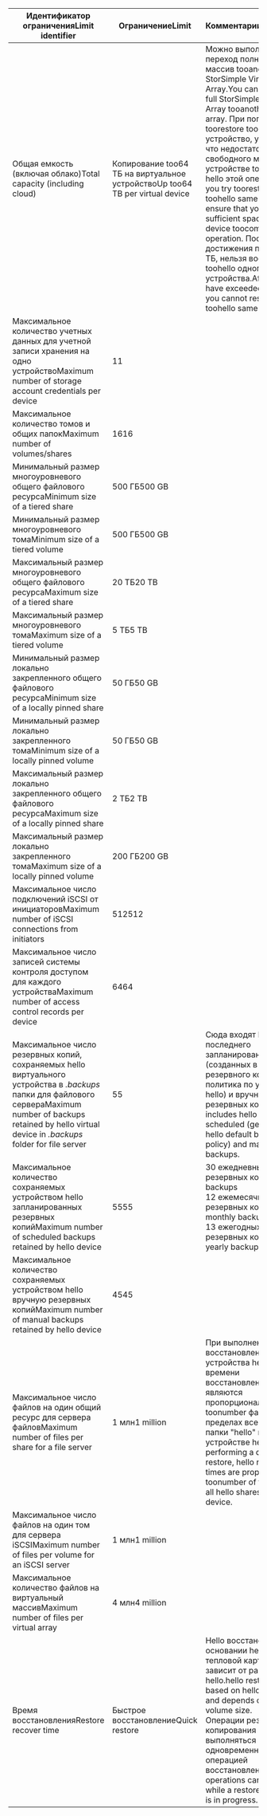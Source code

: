 

| <span data-ttu-id="56fba-101">**Идентификатор ограничения**</span><span class="sxs-lookup"><span data-stu-id="56fba-101">**Limit identifier**</span></span> | <span data-ttu-id="56fba-102">**Ограничение**</span><span class="sxs-lookup"><span data-stu-id="56fba-102">**Limit**</span></span> | <span data-ttu-id="56fba-103">**Комментарии**</span><span class="sxs-lookup"><span data-stu-id="56fba-103">**Comments**</span></span> |
| --- | --- | --- |
| <span data-ttu-id="56fba-104">Общая емкость (включая облако)</span><span class="sxs-lookup"><span data-stu-id="56fba-104">Total capacity (including cloud)</span></span> |<span data-ttu-id="56fba-105">Копирование too64 ТБ на виртуальное устройство</span><span class="sxs-lookup"><span data-stu-id="56fba-105">Up too64 TB per virtual device</span></span> |<span data-ttu-id="56fba-106">Можно выполнить переход полный пустой массив tooanother StorSimple Virtual Array.</span><span class="sxs-lookup"><span data-stu-id="56fba-106">You can fail over a full StorSimple Virtual Array tooanother empty array.</span></span> <span data-ttu-id="56fba-107">При попытке toorestore toohello одно устройство, убедитесь, что недостаточно свободного места на устройстве toocomplete hello этой операции.</span><span class="sxs-lookup"><span data-stu-id="56fba-107">If you try toorestore toohello same device, ensure that you have sufficient space on hello device toocomplete this operation.</span></span> <span data-ttu-id="56fba-108">После достижения предела 32 ТБ, нельзя восстановить toohello одного устройства.</span><span class="sxs-lookup"><span data-stu-id="56fba-108">After you have exceeded 32 TB, you cannot restore toohello same device.</span></span> |
| <span data-ttu-id="56fba-109">Максимальное количество учетных данных для учетной записи хранения на одно устройство</span><span class="sxs-lookup"><span data-stu-id="56fba-109">Maximum number of storage account credentials per device</span></span> |<span data-ttu-id="56fba-110">1</span><span class="sxs-lookup"><span data-stu-id="56fba-110">1</span></span> | |
| <span data-ttu-id="56fba-111">Максимальное количество томов и общих папок</span><span class="sxs-lookup"><span data-stu-id="56fba-111">Maximum number of volumes/shares</span></span> |<span data-ttu-id="56fba-112">16</span><span class="sxs-lookup"><span data-stu-id="56fba-112">16</span></span> | |
| <span data-ttu-id="56fba-113">Минимальный размер многоуровневого общего файлового ресурса</span><span class="sxs-lookup"><span data-stu-id="56fba-113">Minimum size of a tiered share</span></span> |<span data-ttu-id="56fba-114">500 ГБ</span><span class="sxs-lookup"><span data-stu-id="56fba-114">500 GB</span></span> | |
| <span data-ttu-id="56fba-115">Минимальный размер многоуровневого тома</span><span class="sxs-lookup"><span data-stu-id="56fba-115">Minimum size of a tiered volume</span></span> |<span data-ttu-id="56fba-116">500 ГБ</span><span class="sxs-lookup"><span data-stu-id="56fba-116">500 GB</span></span> | |
| <span data-ttu-id="56fba-117">Максимальный размер многоуровневого общего файлового ресурса</span><span class="sxs-lookup"><span data-stu-id="56fba-117">Maximum size of a tiered share</span></span> |<span data-ttu-id="56fba-118">20 TБ</span><span class="sxs-lookup"><span data-stu-id="56fba-118">20 TB</span></span> | |
| <span data-ttu-id="56fba-119">Максимальный размер многоуровневого тома</span><span class="sxs-lookup"><span data-stu-id="56fba-119">Maximum size of a tiered volume</span></span> |<span data-ttu-id="56fba-120">5 ТБ</span><span class="sxs-lookup"><span data-stu-id="56fba-120">5 TB</span></span> | |
| <span data-ttu-id="56fba-121">Минимальный размер локально закрепленного общего файлового ресурса</span><span class="sxs-lookup"><span data-stu-id="56fba-121">Minimum size of a locally pinned share</span></span> |<span data-ttu-id="56fba-122">50 ГБ</span><span class="sxs-lookup"><span data-stu-id="56fba-122">50 GB</span></span> | |
| <span data-ttu-id="56fba-123">Минимальный размер локально закрепленного тома</span><span class="sxs-lookup"><span data-stu-id="56fba-123">Minimum size of a locally pinned volume</span></span> |<span data-ttu-id="56fba-124">50 ГБ</span><span class="sxs-lookup"><span data-stu-id="56fba-124">50 GB</span></span> | |
| <span data-ttu-id="56fba-125">Максимальный размер локально закрепленного общего файлового ресурса</span><span class="sxs-lookup"><span data-stu-id="56fba-125">Maximum size of a locally pinned share</span></span> |<span data-ttu-id="56fba-126">2 ТБ</span><span class="sxs-lookup"><span data-stu-id="56fba-126">2 TB</span></span> | |
| <span data-ttu-id="56fba-127">Максимальный размер локально закрепленного тома</span><span class="sxs-lookup"><span data-stu-id="56fba-127">Maximum size of a locally pinned volume</span></span> |<span data-ttu-id="56fba-128">200 ГБ</span><span class="sxs-lookup"><span data-stu-id="56fba-128">200 GB</span></span> | |
| <span data-ttu-id="56fba-129">Максимальное число подключений  iSCSI от инициаторов</span><span class="sxs-lookup"><span data-stu-id="56fba-129">Maximum number of iSCSI connections from initiators</span></span> |<span data-ttu-id="56fba-130">512</span><span class="sxs-lookup"><span data-stu-id="56fba-130">512</span></span> | |
| <span data-ttu-id="56fba-131">Максимальное число записей системы контроля доступом для каждого устройства</span><span class="sxs-lookup"><span data-stu-id="56fba-131">Maximum number of access control records per device</span></span> |<span data-ttu-id="56fba-132">64</span><span class="sxs-lookup"><span data-stu-id="56fba-132">64</span></span> | |
| <span data-ttu-id="56fba-133">Максимальное число резервных копий, сохраняемых hello виртуального устройства в *.backups* папки для файлового сервера</span><span class="sxs-lookup"><span data-stu-id="56fba-133">Maximum number of backups retained by hello virtual device in *.backups* folder for file server</span></span> |<span data-ttu-id="56fba-134">5</span><span class="sxs-lookup"><span data-stu-id="56fba-134">5</span></span> |<span data-ttu-id="56fba-135">Сюда входят hello последнего запланированного (созданных в ходе резервного копирования политика по умолчанию hello) и вручную резервных копий.</span><span class="sxs-lookup"><span data-stu-id="56fba-135">This includes hello most recent scheduled (generated by hello default backup policy) and manual backups.</span></span> |
| <span data-ttu-id="56fba-136">Максимальное количество сохраняемых устройством hello запланированных резервных копий</span><span class="sxs-lookup"><span data-stu-id="56fba-136">Maximum number of scheduled backups retained by hello device</span></span> |<span data-ttu-id="56fba-137">55</span><span class="sxs-lookup"><span data-stu-id="56fba-137">55</span></span> |<span data-ttu-id="56fba-138">30 ежедневных резервных копий</span><span class="sxs-lookup"><span data-stu-id="56fba-138">30 daily backups</span></span><br><span data-ttu-id="56fba-139">12 ежемесячных резервных копий</span><span class="sxs-lookup"><span data-stu-id="56fba-139">12 monthly backups</span></span><br><span data-ttu-id="56fba-140">13 ежегодных резервных копий</span><span class="sxs-lookup"><span data-stu-id="56fba-140">13 yearly backups</span></span> |
| <span data-ttu-id="56fba-141">Максимальное количество сохраняемых устройством hello вручную резервных копий</span><span class="sxs-lookup"><span data-stu-id="56fba-141">Maximum number of manual backups retained by hello device</span></span> |<span data-ttu-id="56fba-142">45</span><span class="sxs-lookup"><span data-stu-id="56fba-142">45</span></span> | |
| <span data-ttu-id="56fba-143">Максимальное число файлов на один общий ресурс для сервера файлов</span><span class="sxs-lookup"><span data-stu-id="56fba-143">Maximum number of files per share for a file server</span></span> |<span data-ttu-id="56fba-144">1 млн</span><span class="sxs-lookup"><span data-stu-id="56fba-144">1 million</span></span> |<span data-ttu-id="56fba-145">При выполнении восстановления устройства hello времени восстановления являются пропорционально toonumber файлов в пределах все общие папки "hello" на устройстве hello.</span><span class="sxs-lookup"><span data-stu-id="56fba-145">When performing a device restore, hello restore times are proportional toonumber of files across all hello shares on hello device.</span></span> |
| <span data-ttu-id="56fba-146">Максимальное число файлов на один том для сервера iSCSI</span><span class="sxs-lookup"><span data-stu-id="56fba-146">Maximum number of files per volume for an iSCSI server</span></span> |<span data-ttu-id="56fba-147">1 млн</span><span class="sxs-lookup"><span data-stu-id="56fba-147">1 million</span></span> | |
| <span data-ttu-id="56fba-148">Максимальное количество файлов на виртуальный массив</span><span class="sxs-lookup"><span data-stu-id="56fba-148">Maximum number of files per virtual array</span></span> |<span data-ttu-id="56fba-149">4 млн</span><span class="sxs-lookup"><span data-stu-id="56fba-149">4 million</span></span> | |
| <span data-ttu-id="56fba-150">Время восстановления</span><span class="sxs-lookup"><span data-stu-id="56fba-150">Restore recover time</span></span> |<span data-ttu-id="56fba-151">Быстрое восстановление</span><span class="sxs-lookup"><span data-stu-id="56fba-151">Quick restore</span></span> |<span data-ttu-id="56fba-152">Hello восстановления на основании hello тепловой карты и зависит от размера тома hello.</span><span class="sxs-lookup"><span data-stu-id="56fba-152">hello restore is based on hello heat map and depends on hello volume size.</span></span><br><span data-ttu-id="56fba-153">Операции резервного копирования могут выполняться одновременно с операцией восстановления.</span><span class="sxs-lookup"><span data-stu-id="56fba-153">Backup operations can occur while a restore operation is in progress.</span></span> |

